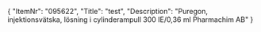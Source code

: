 {
  "ItemNr": "095622",
  "Title": "test",
  "Description": "Puregon, injektionsvätska, lösning i cylinderampull 300 IE/0,36 ml Pharmachim AB"
}